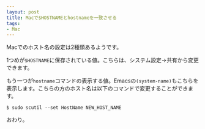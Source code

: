 ```yaml
---
layout: post
title: Macで$HOSTNAMEとhostnameを一致させる
tags:
- Mac
---
```

Macでのホスト名の設定は2種類あるようです。

1つめが`$HOSTNAME`に保存されている値。こちらは、システム設定→共有から変更できます。

もう一つが`hostname`コマンドの表示する値。Emacsの`(system-name)`もこちらを表示します。こちらの方のホスト名は以下のコマンドで変更することができます。


``` shell
$ sudo scutil --set HostName NEW_HOST_NAME
```

おわり。